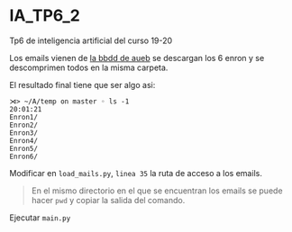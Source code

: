 # IA_TP6_2
Tp6 de inteligencia artificial del curso 19-20

Los emails vienen de [la bbdd de aueb](http://www.aueb.gr/users/ion/data/enron-spam/)
  se descargan los 6 enron y se descomprimen todos en la misma carpeta.
  
  El resultado final tiene que ser algo asi:
  ```
⋊> ~/A/temp on master ◦ ls -1                                                                                                                                                                                                         20:01:21
Enron1/
Enron2/
Enron3/
Enron4/
Enron5/
Enron6/ 
```
 Modificar en `load_mails.py`, `linea 35` la ruta de acceso a los emails.
 > En el mismo directorio en el que se encuentran los emails se puede hacer `pwd` y copiar la salida del comando.
 
 Ejecutar `main.py`
